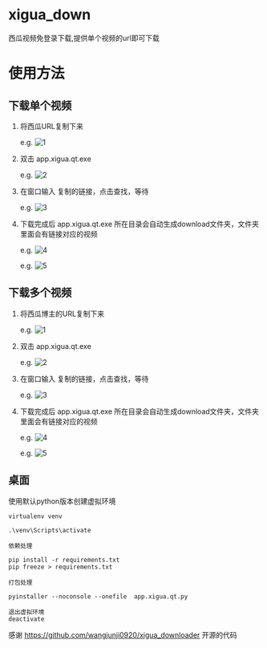 
# xigua_down
西瓜视频免登录下载,提供单个视频的url即可下载


# 使用方法
## 下载单个视频

1. 将西瓜URL复制下来

    e.g.
![1](https://gitee.com/mijin/xigua_down/raw/main/imgs/1.png)

2. 双击 app.xigua.qt.exe

    e.g.
![2](https://gitee.com/mijin/xigua_down/raw/main/imgs/2.png)


3. 在窗口输入 复制的链接，点击查找，等待

    e.g.
![3](https://gitee.com/mijin/xigua_down/raw/main/imgs/3.png)


4. 下载完成后 app.xigua.qt.exe 所在目录会自动生成download文件夹，文件夹里面会有链接对应的视频

    e.g.
![4](https://gitee.com/mijin/xigua_down/raw/main/imgs/4.png)


    e.g.
![5](https://gitee.com/mijin/xigua_down/raw/main/imgs/5.png)




## 下载多个视频

1. 将西瓜博主的URL复制下来

    e.g.
![1](https://gitee.com/mijin/xigua_down/raw/main/imgs/11.png)

2. 双击 app.xigua.qt.exe

    e.g.
![2](https://gitee.com/mijin/xigua_down/raw/main/imgs/2.png)


3. 在窗口输入 复制的链接，点击查找，等待

    e.g.
![3](https://gitee.com/mijin/xigua_down/raw/main/imgs/13.png)


4. 下载完成后 app.xigua.qt.exe 所在目录会自动生成download文件夹，文件夹里面会有链接对应的视频

    e.g.
![4](https://gitee.com/mijin/xigua_down/raw/main/imgs/4.png)


    e.g.
![5](https://gitee.com/mijin/xigua_down/raw/main/imgs/5.png)



## 桌面

使用默认python版本创建虚拟环境
```
virtualenv venv

.\venv\Scripts\activate

依赖处理

pip install -r requirements.txt
pip freeze > requirements.txt

打包处理

pyinstaller --noconsole --onefile  app.xigua.qt.py

退出虚拟环境
deactivate
```
感谢 https://github.com/wangjunji0920/xigua_downloader 开源的代码